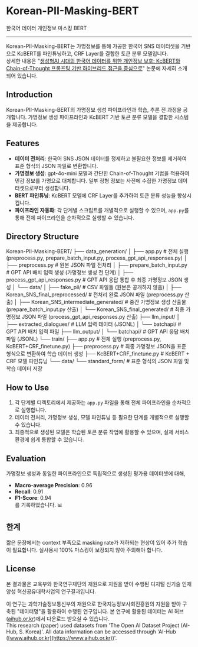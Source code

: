 # Korean-PII-Masking-BERT 
한국어 데이터 개인정보 마스킹 BERT

---
Korean-PII-Masking-BERT는 가명정보를 통해 가공한 한국어 SNS 데이터셋을 기반으로 KcBERT를 파인튜닝하고, CRF Layer를 결합한 토큰 분류 모델입니다.  
상세한 내용은 "[생성형AI 시대의 한국어 데이터를 위한 개인정보 보호: KcBERT와 Chain-of-Thought 프롬프팅 기반 하이브리드 접근을 중심으로](https://www.earticle.net/Article/A463753)" 논문에 자세히 소개되어 있습니다.  

## Introduction
Korean-PII-Masking-BERT의 가명정보 생성 파이프라인과 학습, 추론 전 과정을 공개합니다. 가명정보 생성 파이프라인과 KcBERT 기반 토큰 분류 모델을 결합한 시스템을 제공합니다.

## Features
- **데이터 전처리**: 한국어 SNS JSON 데이터를 정제하고 불필요한 정보를 제거하여 표준 형식의 JSON 파일로 변환합니다.
- **가명정보 생성**: gpt-4o-mini 모델과 간단한 Chain-of-Thought 기법을 적용하여 민감 정보를 가명으로 대체합니다. 일부 정형 정보는 사전에 수집한 가명정보 데이터셋으로부터 생성합니다.
- **BERT 파인튜닝**: KcBERT 모델에 CRF Layer를 추가하여 토큰 분류 성능을 향상시킵니다.
- **파이프라인 자동화**: 각 단계별 스크립트를 개별적으로 실행할 수 있으며, `app.py`를 통해 전체 파이프라인을 순차적으로 실행할 수 있습니다.

## Directory Structure
Korean-PII-Masking-BERT/
├── data_generation/
│   ├── app.py                           # 전체 실행 (preprocess.py, prepare_batch_input.py, process_gpt_api_responses.py)
│   ├── preprocess.py                    # 원본 JSON 파일 전처리
│   ├── prepare_batch_input.py           # GPT API 배치 입력 생성 (가명정보 생성 전 단계)
│   ├── process_gpt_api_responses.py     # GPT API 응답 통합 후 최종 가명정보 JSON 생성
│   └── data/
│       ├── fake_pii/                    # CSV 파일들 (원본은 공개하지 않음)
│       ├── Korean_SNS_final_preprocessed/       # 전처리 완료 JSON 파일 (preprocess.py 산출)
│       ├── Korean_SNS_intermediate_generated/   # 중간 가명정보 생성 산출물 (prepare_batch_input.py 산출)
│       └── Korean_SNS_final_generated/          # 최종 가명정보 JSON 파일 (process_gpt_api_responses.py 산출)
├── llm_input/
│   ├── extracted_dialogues/             # LLM 입력 데이터 (JSONL)
│   └── batchapi/                        # GPT API 배치 입력 파일
├── llm_output/
│   └── batchapi/                        # GPT API 응답 배치 파일 (JSONL)
└── train/
    ├── app.py                           # 전체 실행 (preprocess.py, KcBERT+CRF_finetune.py)
    ├── preprocess.py                    # 최종 가명정보 JSON을 표준 형식으로 변환하여 학습 데이터 생성
    ├── KcBERT+CRF_finetune.py             # KcBERT + CRF 모델 파인튜닝
    └── data/
        └── standard_form/               # 표준 형식의 JSON 파일 및 학습 데이터 저장

## How to Use
1. 각 단계별 디렉토리에서 제공하는 `app.py` 파일을 통해 전체 파이프라인을 순차적으로 실행합니다.
2. 데이터 전처리, 가명정보 생성, 모델 파인튜닝 등 필요한 단계를 개별적으로 실행할 수 있습니다.
3. 최종적으로 생성된 모델은 학습된 토큰 분류 작업에 활용할 수 있으며, 실제 서비스 환경에 쉽게 통합할 수 있습니다.

## Evaluation
가명정보 생성과 동일한 파이프라인으로 독립적으로 생성된 평가용 데이터셋에 대해,  
- **Macro-average Precision**: 0.96  
- **Recall**: 0.91  
- **F1-Score**: 0.94  
를 기록하였습니다. 📊

## 한계
짧은 문장에서는 context 부족으로 masking rate가 저하되는 현상이 있어 추가 학습이 필요합니다. 실사용시 100% 마스킹이 보장되지 않아 주의해야 합니다.

## License
본 결과물은 교육부와 한국연구재단의 재원으로 지원을 받아 수행된 디지털 신기술 인재양성 혁신공유대학사업의 연구결과입니다.

이 연구는 과학기술정보통신부의 재원으로 한국지능정보사회진흥원의 지원을 받아 구축된 "데이터명"을 활용하여 수행된 연구입니다. 본 연구에 활용된 데이터는 AI 허브([aihub.or.kr](https://aihub.or.kr))에서 다운로드 받으실 수 있습니다.  
This research (paper) used datasets from 'The Open AI Dataset Project (AI-Hub, S. Korea)'. All data information can be accessed through 'AI-Hub ([www.aihub.or.kr](https://www.aihub.or.kr))'.
